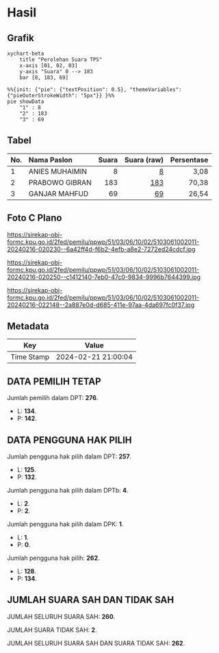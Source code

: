 # Hasil

## Grafik

```mermaid
xychart-beta
    title "Perolehan Suara TPS"
    x-axis [01, 02, 03]
    y-axis "Suara" 0 --> 183
    bar [8, 183, 69]
```

```mermaid
%%{init: {"pie": {"textPosition": 0.5}, "themeVariables": {"pieOuterStrokeWidth": "5px"}} }%%
pie showData
    "1" : 8
    "2" : 183
    "3" : 69
```

## Tabel

| No. | Nama Paslon    | Suara | Suara (raw) | Persentase |
|:--- |:-------------- | -----:| -----------:| ----------:|
| 1   | ANIES MUHAIMIN | 8     | [8][p-1]    | 3,08       |
| 2   | PRABOWO GIBRAN | 183   | [183][p-2]  | 70,38      |
| 3   | GANJAR MAHFUD  | 69    | [69][p-3]   | 26,54      |


[p-1]: https://github.com/gigit-pemilu/pemilu-2024-51-bali/blob/main/pilpres/hitung-suara/sub/51-bali/sub/03-badung/sub/06-kuta-utara/sub/1002-kerobokan/sub/011-tps/sub/paslon-1.txt
[p-2]: https://github.com/gigit-pemilu/pemilu-2024-51-bali/blob/main/pilpres/hitung-suara/sub/51-bali/sub/03-badung/sub/06-kuta-utara/sub/1002-kerobokan/sub/011-tps/sub/paslon-2.txt
[p-3]: https://github.com/gigit-pemilu/pemilu-2024-51-bali/blob/main/pilpres/hitung-suara/sub/51-bali/sub/03-badung/sub/06-kuta-utara/sub/1002-kerobokan/sub/011-tps/sub/paslon-3.txt

## Foto C Plano

https://sirekap-obj-formc.kpu.go.id/2fed/pemilu/ppwp/51/03/06/10/02/5103061002011-20240216-020230--6a42ff4d-f6b2-4efb-a8e2-7272ed24cdcf.jpg

https://sirekap-obj-formc.kpu.go.id/2fed/pemilu/ppwp/51/03/06/10/02/5103061002011-20240216-020250--c1412140-7eb0-47c0-9834-9996b7644399.jpg

https://sirekap-obj-formc.kpu.go.id/2fed/pemilu/ppwp/51/03/06/10/02/5103061002011-20240216-022148--2a887e0d-d685-411e-97aa-4da697fc0f37.jpg


## Metadata

| Key        | Value               |
| ---------- | ------------------- |
| Time Stamp | 2024-02-21 21:00:04 |


## DATA PEMILIH TETAP

Jumlah pemilih dalam DPT: **276**.
 * L: **134**.
 * P: **142**.

## DATA PENGGUNA HAK PILIH

Jumlah pengguna hak pilih dalam DPT: **257**.
 * L: **125**.
 * P: **132**.

Jumlah pengguna hak pilih dalam DPTb: **4**.
 * L: **2**.
 * P: **2**.

Jumlah pengguna hak pilih dalam DPK: **1**.
 * L: **1**.
 * P: **0**.

Jumlah pengguna hak pilih: **262**.
 * L: **128**.
 * P: **134**.

## JUMLAH SUARA SAH DAN TIDAK SAH

JUMLAH SELURUH SUARA SAH: **260**.

JUMLAH SUARA TIDAK SAH: **2**.

JUMLAH SELURUH SUARA SAH DAN SUARA TIDAK SAH: **262**.


